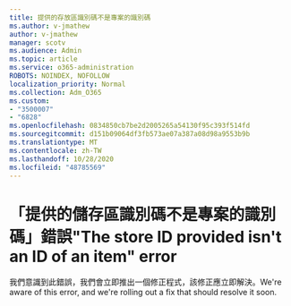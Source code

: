 ```yaml
---
title: 提供的存放區識別碼不是專案的識別碼
ms.author: v-jmathew
author: v-jmathew
manager: scotv
ms.audience: Admin
ms.topic: article
ms.service: o365-administration
ROBOTS: NOINDEX, NOFOLLOW
localization_priority: Normal
ms.collection: Adm_O365
ms.custom:
- "3500007"
- "6828"
ms.openlocfilehash: 0834850cb7be2d2005265a54130f95c393f514fd
ms.sourcegitcommit: d151b09064df3fb573ae07a387a08d98a9553b9b
ms.translationtype: MT
ms.contentlocale: zh-TW
ms.lasthandoff: 10/28/2020
ms.locfileid: "48785569"
---
```

# <a name="the-store-id-provided-isnt-an-id-of-an-item-error"></a><span data-ttu-id="cdd3f-102">「提供的儲存區識別碼不是專案的識別碼」錯誤</span><span class="sxs-lookup"><span data-stu-id="cdd3f-102">"The store ID provided isn't an ID of an item" error</span></span>

<span data-ttu-id="cdd3f-103">我們意識到此錯誤，我們會立即推出一個修正程式，該修正應立即解決。</span><span class="sxs-lookup"><span data-stu-id="cdd3f-103">We're aware of this error, and we're rolling out a fix that should resolve it soon.</span></span>
